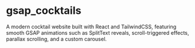 # gsap_cocktails
A modern cocktail website built with React and TailwindCSS, featuring smooth GSAP animations such as SplitText reveals, scroll-triggered effects, parallax scrolling, and a custom carousel.
